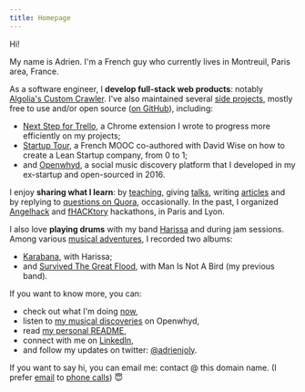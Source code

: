 ```yaml
---
title: Homepage
---
```


Hi!

My name is Adrien. I'm a French guy who currently lives in Montreuil, Paris area, France.

As a software engineer, I **develop full-stack web products**: notably [Algolia's Custom Crawler](https://www.algolia.com/products/crawler/). I've also maintained several [side projects](/prod), mostly free to use and/or open source ([on GitHub](https://github.com/adrienjoly/)), including:
- [Next Step for Trello](https://adrienjoly.com/chrome-next-step-for-trello), a Chrome extension I wrote to progress more efficiently on my projects;
- [Startup Tour](https://www.udemy.com/startuptour/?couponCode=AJNOW20), a French MOOC co-authored with David Wise on how to create a Lean Startup company, from 0 to 1;
- and [Openwhyd](https://openwhyd.org), a social music discovery platform that I developed in my ex-startup and open-sourced in 2016.

I enjoy **sharing what I learn**: by [teaching](/teaching), giving [talks](/talks), writing [articles](/posts) and by replying to [questions on Quora](https://www.quora.com/profile/Adrien-Joly), occasionally. In the past, I organized [Angelhack](http://www.hackathon.io/angelhack18) and [fHACKtory](https://www.maddyness.com/?s=fhacktory) hackathons, in Paris and Lyon.

I also love **playing drums** with my band [Harissa](https://www.facebook.com/harissaquartet/) and during jam sessions. Among various [musical adventures](/music), I recorded two albums:
- [Karabana](https://ampl.ink/WknK7), with Harissa;
- and [Survived The Great Flood](https://www.discogs.com/fr/Man-Is-Not-A-Bird-Survived-The-Great-Flood/master/870529), with Man Is Not A Bird (my previous band).

If you want to know more, you can:
- check out what I'm doing [now](/now),
- listen to [my musical discoveries](https://openwhyd.org/adrien) on Openwhyd,
- read [my personal README](https://github.com/adrienjoly/adrienjoly.github.com/blob/master/README.md),
- connect with me on [LinkedIn](https://www.linkedin.com/in/adrienjoly/),
- and follow my updates on twitter: [@adrienjoly](http://twitter.com/adrienjoly).

If you want to say hi, you can email me: contact @ this domain name. (I prefer [email](https://medium.com/@adrienjoly/why-email-does-not-stink-9267c948f3f9#.g63r0gqsu) to [phone calls](https://byrslf.co/why-i-don-t-answer-most-phone-calls-4a71e1418854)) 😇

<!-- the content of this page was inspired by https://vickylai.com/ -->
